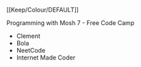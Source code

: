 [[Keep/Colour/DEFAULT]] 

 Programming with Mosh
7 - Free Code Camp

- Clement
 - Bola
 - NeetCode
- Internet Made Coder
